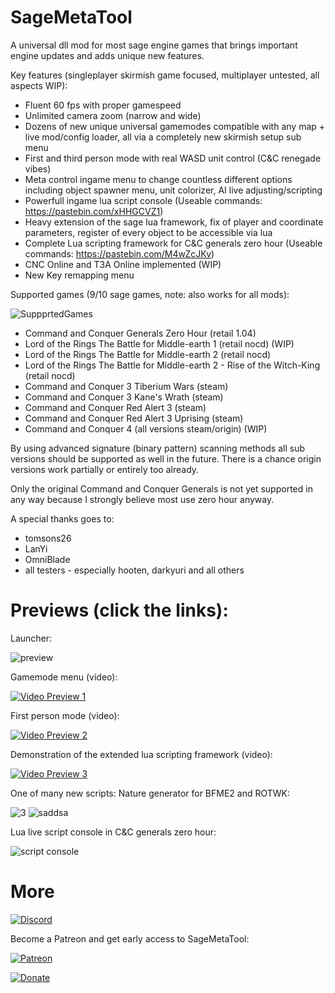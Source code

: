 # SageMetaTool

A universal dll mod for most sage engine games that brings important engine updates and adds unique new features.

Key features (singleplayer skirmish game focused, multiplayer untested, all aspects WIP):
- Fluent 60 fps with proper gamespeed
- Unlimited camera zoom (narrow and wide)
- Dozens of new unique universal gamemodes compatible with any map + live mod/config loader, all via a completely new skirmish setup sub menu
- First and third person mode with real WASD unit control (C&C renegade vibes)
- Meta control ingame menu to change countless different options including object spawner menu, unit colorizer, AI live adjusting/scripting
- Powerfull ingame lua script console (Useable commands: https://pastebin.com/xHHGCVZ1)
- Heavy extension of the sage lua framework, fix of player and coordinate parameters, register of every object to be accessible via lua
- Complete Lua scripting framework for C&C generals zero hour (Useable commands: https://pastebin.com/M4wZcJKv)
- CNC Online and T3A Online implemented (WIP)
- New Key remapping menu

Supported games (9/10 sage games, note: also works for all mods):

![SuppprtedGames](https://user-images.githubusercontent.com/26028969/145710215-ffac9e00-9a3d-4dc6-ae7b-0cbf4d328c0a.PNG)

- Command and Conquer Generals Zero Hour (retail 1.04)
- Lord of the Rings The Battle for Middle-earth 1 (retail nocd) (WIP)
- Lord of the Rings The Battle for Middle-earth 2 (retail nocd)
- Lord of the Rings The Battle for Middle-earth 2 - Rise of the Witch-King (retail nocd)
- Command and Conquer 3 Tiberium Wars (steam)
- Command and Conquer 3 Kane's Wrath (steam)
- Command and Conquer Red Alert 3 (steam)
- Command and Conquer Red Alert 3 Uprising (steam)
- Command and Conquer 4 (all versions steam/origin) (WIP)

By using advanced signature (binary pattern) scanning methods all sub versions should be supported as well in the future. There is a chance origin versions work partially or entirely too already.

Only the original Command and Conquer Generals is not yet supported in any way because I strongly believe most use zero hour anyway.

A special thanks goes to:

- tomsons26
- LanYi
- OmniBlade
- all testers - especially hooten, darkyuri and all others

# Previews (click the links):

Launcher:

![preview](https://user-images.githubusercontent.com/26028969/125347144-dd0b5000-e35a-11eb-9f2a-9577563aceb7.JPG)

Gamemode menu (video):

[![Video Preview 1](https://img.youtube.com/vi/hn2ikuj7288/0.jpg)](https://www.youtube.com/watch?v=hn2ikuj7288)

First person mode (video):

[![Video Preview 2](https://img.youtube.com/vi/iyZFXCaPxiU/0.jpg)](https://www.youtube.com/watch?v=iyZFXCaPxiU)

Demonstration of the extended lua scripting framework (video):

[![Video Preview 3](https://img.youtube.com/vi/sMp1uMzCIdk/0.jpg)](https://www.youtube.com/watch?v=sMp1uMzCIdk)

One of many new scripts: Nature generator for BFME2 and ROTWK:

![3](https://user-images.githubusercontent.com/26028969/123271899-8f40bc00-d501-11eb-9ba1-cf3d2df106f3.JPG)
![saddsa](https://user-images.githubusercontent.com/26028969/123271936-9962ba80-d501-11eb-9f5a-0ffdae52adf5.JPG)

Lua live script console in C&C generals zero hour:

![script console](https://user-images.githubusercontent.com/26028969/123272044-af707b00-d501-11eb-86ab-486bd4d24d6a.JPG)

# More

[![Discord](https://discord.com/assets/ff41b628a47ef3141164bfedb04fb220.png)](https://discord.gg/3vEazayfaV)

Become a Patreon and get early access to SageMetaTool:

[![Patreon](https://not2grand.co.uk/wp-content/uploads/2018/07/patreon-logo.png)](https://www.patreon.com/metaidea)

[![Donate](https://www.paypalobjects.com/webstatic/i/logo/rebrand/ppcom.svg)](https://www.paypal.me/meta888)

